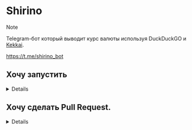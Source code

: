 # Shirino

> [!NOTE]
> Telegram-бот который выводит курс валюты используя DuckDuckGO и [Kekkai](https://github.com/Redume/Kekkai).
>
> https://t.me/shirino_bot

## Хочу запустить
<details>

Вставьте в файл `config.yaml` в формате:

```yaml
telegram_token: Токен Telegram-бота
```

В `config.yaml` файл ещё можно такие переменные добавить:
```yaml
debug: false # включает отладочные логи (false/true)
timeout: 2 # таймаут для библиотеки requests, в секундах (2 по дефолту)
```

</details>

## Хочу сделать Pull Request.
<details>
  Ставьте pylint и mypy для статической проверки кода.
  Конфиги уже есть в репозитории.
  После проверок можете открывать PR.
</details>
